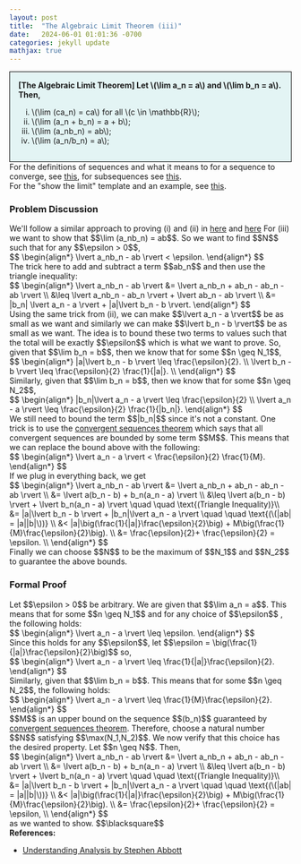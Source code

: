 ```yaml
---
layout: post
title:  "The Algebraic Limit Theorem (iii)"
date:   2024-06-01 01:01:36 -0700
categories: jekyll update
mathjax: true
---
```

<div style="background-color: #E3F4F4; padding: 15px 15px 15px 15px; border:1px solid black;">
  <b>[The Algebraic Limit Theorem] Let \(\lim a_n = a\) and \(\lim b_n = a\). Then,</b>
	  <ol type="i">
	    <li>\(\lim (ca_n) = ca\) for all \(c \in \mathbb{R}\);</li>
	    <li>\(\lim (a_n + b_n) = a + b\);</li>
	    <li>\(\lim (a_nb_n) = ab\);</li>
	    <li>\(\lim (a_n/b_n) = a\);</li>
	  </ol>
</div>
For the definitions of sequences and what it means to for a sequence to converge, see <a href="https://strncat.github.io/jekyll/update/2024/05/21/analysis-seq-definitions.html">this</a>, for subsequences see <a href="https://strncat.github.io/jekyll/update/2024/02/10/analysis-seq-subsequences.html">this</a>.
<br>
For the "show the limit" template and an example, see <a href="https://strncat.github.io/jekyll/update/2024/05/12/analysis-seq-limit-template.html">this</a>.
<br>
<!------------------------------------------------------------------------------------>
<h3>Problem Discussion</h3>
We'll follow a similar approach to proving (i) and (ii) in <a href="https://strncat.github.io/jekyll/update/2024/05/30/analysis-seq-algebraic-limit-theorem-i.html">here</a> and <a href="https://strncat.github.io/jekyll/update/2024/05/31/analysis-seq-algebraic-limit-theorem-ii.html">here</a> For (iii) we want to show that $$\lim (a_nb_n) = ab$$. So we want to find $$N$$ such that for any $$\epsilon > 0$$,
<div>
$$
\begin{align*}
\lvert a_nb_n - ab \rvert < \epsilon.
\end{align*}
$$
</div>
The trick here to add and subtract a term $$ab_n$$ and then use the triangle inequality:
<div>
$$
\begin{align*}
\lvert a_nb_n - ab \rvert &= \lvert a_nb_n + ab_n - ab_n - ab \rvert \\
&\leq \lvert a_nb_n - ab_n \rvert + \lvert ab_n - ab \rvert \\
&= |b_n| \lvert a_n - a \rvert + |a|\lvert b_n - b \rvert.
\end{align*}
$$
</div>
Using the same trick from (ii), we can make $$\lvert a_n - a \rvert$$ be as small as we want and similarly we can make $$\lvert b_n - b \rvert$$ be as small as we want. The idea is to bound these two terms to values such that the total will be exactly $$\epsilon$$ which is what we want to prove. So, given that $$\lim b_n = b$$, then we know that for some $$n \geq N_1$$, 
<div>
$$
\begin{align*}
|a|\lvert b_n - b \rvert \leq \frac{\epsilon}{2}. \\
\lvert b_n - b \rvert \leq \frac{\epsilon}{2} \frac{1}{|a|}. \\
\end{align*}
$$
</div>
Similarly, given that $$\lim b_n = b$$, then we know that for some $$n \geq N_2$$, 
<div>
$$
\begin{align*}
|b_n|\lvert a_n - a \rvert \leq \frac{\epsilon}{2} \\
\lvert a_n - a \rvert \leq \frac{\epsilon}{2} \frac{1}{|b_n|}.
\end{align*}
$$
</div>
We still need to bound the term $$|b_n|$$ since it's not a constant. One trick is to use the <a href="https://strncat.github.io/jekyll/update/2024/06/03/analysis-seq-bounded.html">convergent sequences theorem</a> which says that all convergent sequences are bounded by some term $$M$$. This means that we can replace the bound above with the following:
<div>
$$
\begin{align*}
\lvert a_n - a \rvert < \frac{\epsilon}{2} \frac{1}{M}.
\end{align*}
$$
</div>
If we plug in everything back, we get
<div>
$$
\begin{align*}
\lvert a_nb_n - ab \rvert &= \lvert a_nb_n + ab_n - ab_n - ab \rvert \\
&= \lvert a(b_n - b) + b_n(a_n - a) \rvert \\
&\leq \lvert a(b_n - b) \rvert + \lvert b_n(a_n - a) \rvert \quad \quad \text{(Triangle Inequality)}\\
&= |a|\lvert b_n - b \rvert + |b_n|\lvert a_n - a \rvert \quad \quad \text{(\(|ab| = |a||b|\))} \\
&< |a|\big(\frac{1}{|a|}\frac{\epsilon}{2}\big) + M\big(\frac{1}{M}\frac{\epsilon}{2}\big). \\
&= \frac{\epsilon}{2}+ \frac{\epsilon}{2} = \epsilon. \\
\end{align*}
$$
</div>
Finally we can choose $$N$$ to be the maximum of $$N_1$$ and $$N_2$$ to guarantee the above bounds.
<br>
<!------------------------------------------------------------------------------------>
<h3>Formal Proof</h3>
Let $$\epsilon > 0$$ be arbitrary. We are given that $$\lim a_n = a$$. This means that for some $$n \geq N_1$$ and for any choice of $$\epsilon$$ , the following holds:
<div>
$$
\begin{align*}
\lvert a_n - a \rvert \leq \epsilon.
\end{align*}
$$
</div>
Since this holds for any $$\epsilon$$, let $$\epsilon = \big(\frac{1}{|a|}\frac{\epsilon}{2}\big)$$ so, 
<div>
$$
\begin{align*}
\lvert a_n - a \rvert \leq \frac{1}{|a|}\frac{\epsilon}{2}.
\end{align*}
$$
</div>
Similarly, given that $$\lim b_n = b$$. This means that for some $$n \geq N_2$$, the following holds:
<div>
$$
\begin{align*}
\lvert a_n - a \rvert \leq \frac{1}{M}\frac{\epsilon}{2}.
\end{align*}
$$
</div>
$$M$$ is an upper bound on the sequence $$(b_n)$$ guaranteed by <a href="https://strncat.github.io/jekyll/update/2024/06/03/analysis-seq-bounded.html">convergent sequences theorem</a>. Therefore, choose a natural number $$N$$ satisfying $$\max(N_1,N_2)$$. We now verify that this choice has the desired property. Let $$n \geq N$$. Then,
<div>
$$
\begin{align*}
\lvert a_nb_n - ab \rvert &= \lvert a_nb_n + ab_n - ab_n - ab \rvert \\
&= \lvert a(b_n - b) + b_n(a_n - a) \rvert \\
&\leq \lvert a(b_n - b) \rvert + \lvert b_n(a_n - a) \rvert \quad \quad \text{(Triangle Inequality)}\\
&= |a|\lvert b_n - b \rvert + |b_n|\lvert a_n - a \rvert \quad \quad \text{(\(|ab| = |a||b|\))} \\
&< |a|\big(\frac{1}{|a|}\frac{\epsilon}{2}\big) + M\big(\frac{1}{M}\frac{\epsilon}{2}\big). \\
&= \frac{\epsilon}{2}+ \frac{\epsilon}{2} = \epsilon, \\
\end{align*}
$$
</div>
as we wanted to show. $$\blacksquare$$
<br>
<!------------------------------------------------------------------------------------>
<b>References:</b>
<ul>
<li><a href="https://www.amazon.com/Understanding-Analysis-Undergraduate-Texts-Mathematics/dp/1493927116">Understanding Analysis by Stephen Abbott</a></li>
</ul>